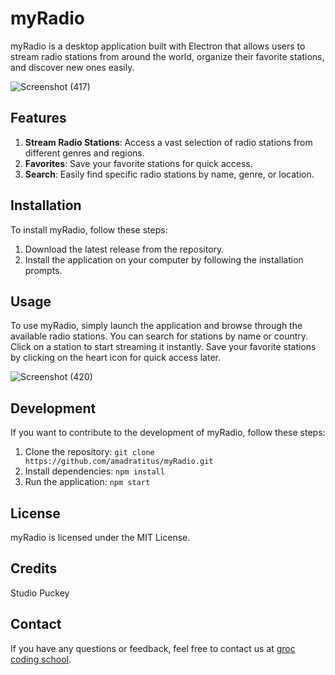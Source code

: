 # myRadio

myRadio is a desktop application built with Electron that allows users to stream radio stations from around the world, organize their favorite stations, and discover new ones easily.

![Screenshot (417)](https://github.com/amadratitus/myRadio/assets/117981104/87e51e36-caff-475d-b315-10fac6139831)

## Features
1. **Stream Radio Stations**: Access a vast selection of radio stations from different genres and regions.
2. **Favorites**: Save your favorite stations for quick access.
3. **Search**: Easily find specific radio stations by name, genre, or location.

## Installation
To install myRadio, follow these steps:
1. Download the latest release from the repository.
2. Install the application on your computer by following the installation prompts.

## Usage
To use myRadio, simply launch the application and browse through the available radio stations. You can search for stations by name or country. Click on a station to start streaming it instantly. Save your favorite stations by clicking on the heart icon for quick access later.

![Screenshot (420)](https://github.com/amadratitus/myRadio/assets/117981104/f8d7b4fe-f82a-4b23-804f-7238ab5738fb)


## Development
If you want to contribute to the development of myRadio, follow these steps:
1. Clone the repository: `git clone https://github.com/amadratitus/myRadio.git`
2. Install dependencies: `npm install`
3. Run the application: `npm start`

## License
myRadio is licensed under the MIT License.

## Credits
Studio Puckey

## Contact
If you have any questions or feedback, feel free to contact us at [groc coding school](mailto:groc.coders.schools@gmail.com).
